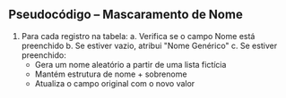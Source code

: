 ## Pseudocódigo – Mascaramento de Nome

1. Para cada registro na tabela:
   a. Verifica se o campo Nome está preenchido
   b. Se estiver vazio, atribui "Nome Genérico"
   c. Se estiver preenchido:
      - Gera um nome aleatório a partir de uma lista fictícia
      - Mantém estrutura de nome + sobrenome
      - Atualiza o campo original com o novo valor
